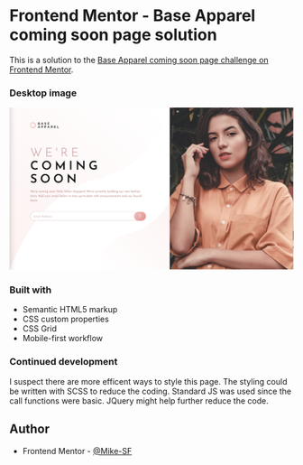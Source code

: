 # Frontend Mentor - Base Apparel coming soon page solution

This is a solution to the [Base Apparel coming soon page challenge on Frontend Mentor](https://www.frontendmentor.io/challenges/base-apparel-coming-soon-page-5d46b47f8db8a7063f9331a0).

### Desktop image

![My Image](./images/screenshot.png)

### Built with

- Semantic HTML5 markup
- CSS custom properties
- CSS Grid
- Mobile-first workflow

### Continued development

I suspect there are more efficent ways to style this page. The styling could be written with SCSS to reduce the coding. Standard JS was used since the call functions were basic. JQuery might help further reduce the code.

## Author

- Frontend Mentor - [@Mike-SF](https://www.frontendmentor.io/profile/Mike-SF)
